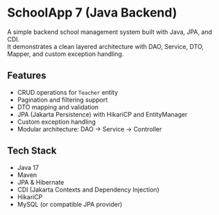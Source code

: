 # SchoolApp 7 (Java Backend)

A simple backend school management system built with Java, JPA, and CDI.  
It demonstrates a clean layered architecture with DAO, Service, DTO, Mapper, and custom exception handling.

## Features

- CRUD operations for `Teacher` entity
- Pagination and filtering support
- DTO mapping and validation
- JPA (Jakarta Persistence) with HikariCP and EntityManager
- Custom exception handling
- Modular architecture: DAO → Service → Controller

## Tech Stack

- Java 17
- Maven
- JPA & Hibernate
- CDI (Jakarta Contexts and Dependency Injection)
- HikariCP
- MySQL (or compatible JPA provider)